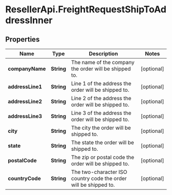 # ResellerApi.FreightRequestShipToAddressInner

## Properties

Name | Type | Description | Notes
------------ | ------------- | ------------- | -------------
**companyName** | **String** | The name of the company the order will be shipped to. | [optional] 
**addressLine1** | **String** | Line 1 of the address the order will be shipped to. | [optional] 
**addressLine2** | **String** | Line 2 of the address the order will be shipped to. | [optional] 
**addressLine3** | **String** | Line 3 of the address the order will be shipped to. | [optional] 
**city** | **String** | The city the order will be shipped to. | [optional] 
**state** | **String** | The state the order will be shipped to. | [optional] 
**postalCode** | **String** | The zip or postal code the order will be shipped to. | [optional] 
**countryCode** | **String** | The two-character ISO country code the order will be shipped to. | [optional] 


